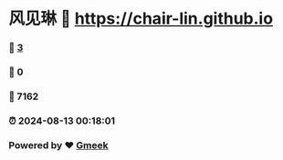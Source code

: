 # 风见琳 :link: https://chair-lin.github.io 
### :page_facing_up: [3](https://chair-lin.github.io/tag.html) 
### :speech_balloon: 0 
### :hibiscus: 7162 
### :alarm_clock: 2024-08-13 00:18:01 
### Powered by :heart: [Gmeek](https://github.com/Meekdai/Gmeek)

